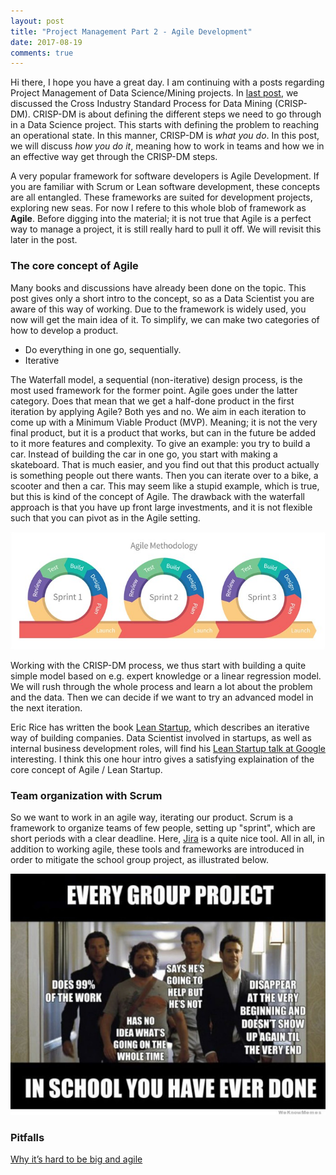 ```yaml
---
layout: post
title: "Project Management Part 2 - Agile Development"
date: 2017-08-19
comments: true
---
```



Hi there, I hope you have a great day. I am continuing with a posts regarding Project Management of Data Science/Mining projects. In [last post](https://herman-hellenes.github.io/blogposts/CRISP-DM), we discussed the Cross Industry Standard Process for Data Mining (CRISP-DM). CRISP-DM is about defining the different steps we need to go through in a Data Science project. This starts with defining the problem to reaching an operational state. In this manner, CRISP-DM is *what you do*.   In this post, we will discuss *how you do it*, meaning how to work in teams and how we in an effective way get through the CRISP-DM steps. 

A very popular framework for software developers is Agile Development. If you are familiar with Scrum or Lean software development, these concepts are all entangled. These frameworks are suited for development projects, exploring new seas. For now I refere to this whole blob of framework as **Agile**. Before digging into the material; it is not true that Agile is a perfect way to manage a project, it is still really hard to pull it off. We will revisit this later in the post.


### The core concept of Agile

Many books and discussions have already been done on the topic. This post gives only a short intro to the concept, so as a Data Scientist you are aware of this way of working. Due to the framework is widely used, you now will get the main idea of it. To simplify, we can make two categories of how to develop a product.

* Do everything in one go, sequentially.
* Iterative

The Waterfall model, a sequential (non-iterative) design process, is the most used framework for the former point. Agile goes under the latter category. Does that mean that we get a half-done product in the first iteration by applying Agile? Both yes and no. We aim in each iteration to come up with a Minimum Viable Product (MVP). Meaning; it is not the very final product, but it is a product that works, but can in the future be added to it more features and complexity. To give an example: you try to build a car. Instead of building the car in one go, you start with making a skateboard. That is much easier, and you find out that this product actually is something people out there wants. Then you can iterate over to a bike, a scooter and then a car. This may seem like a stupid example, which is true, but this is kind of the concept of Agile. The drawback with the waterfall approach is that you have up front large investments, and it is not flexible such that you can pivot as in the Agile setting. 


![center](/figs/2017-08-19-scrum-agile/agile.jpg)




Working with the CRISP-DM process, we thus start with building a quite simple model based on e.g. expert knowledge or a linear regression model. We will rush through the whole process and learn a lot about the problem and the data. Then we can decide if we want to try an advanced model in the next iteration. 

Eric Rice has written the book [Lean Startup](http://theleanstartup.com/), which describes an iterative way of building companies. Data Scientist involved in startups, as well as internal business development roles, will find his [Lean Startup talk at Google](https://www.youtube.com/watch?v=fEvKo90qBns&t=3s) interesting. I think this one hour intro gives a satisfying explaination of the core concept of Agile / Lean Startup. 



### Team organization with Scrum

So we want to work in an agile way, iterating our product. Scrum is a framework to organize teams of few people, setting up "sprint", which are short periods with a clear deadline. Here, [Jira](https://www.atlassian.com/software/jira) is a quite nice tool. All in all, in addition to working agile, these tools and frameworks are introduced in order to mitigate the school group project, as illustrated below.

![center](/extras/school_project.jpg)



### Pitfalls

[Why it’s hard to be big and agile](https://www.linkedin.com/pulse/why-its-hard-big-agile-stanislaw-matczak)


